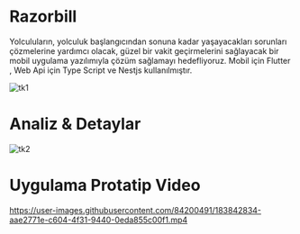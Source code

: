 # Razorbill
Yolculuların, yolculuk başlangıcından sonuna kadar yaşayacakları sorunları çözmelerine yardımcı olacak, güzel bir vakit geçirmelerini sağlayacak bir mobil uygulama yazılımıyla çözüm sağlamayı hedefliyoruz.
Mobil için Flutter , Web Api için Type Script ve Nestjs kullanılmıştır.

![tk1](https://user-images.githubusercontent.com/84200491/183841385-b4cc52ec-490a-4373-9687-d7e907289488.png)

# Analiz & Detaylar
![tk2](https://user-images.githubusercontent.com/84200491/183841503-bf9c3d12-1d34-4adb-b578-8d3efbf212f5.png)

# Uygulama Protatip Video
https://user-images.githubusercontent.com/84200491/183842834-aae2771e-c604-4f31-9440-0eda855c00f1.mp4

